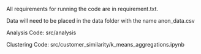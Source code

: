 All requirements for running the code are in requirement.txt. 

Data will need to be placed in the data folder with the name anon_data.csv

Analysis Code: src/analysis

Clustering Code: src/customer_similarity/k_means_aggregations.ipynb
